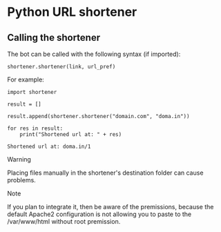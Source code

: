# Python URL shortener

## Calling the shortener
The bot can be called with the following syntax (if imported):
```
shortener.shortener(link, url_pref)
```
For example:
```
import shortener

result = []

result.append(shortener.shortener("domain.com", "doma.in"))

for res in result:
    print("Shortened url at: " + res)
```
```
Shortened url at: doma.in/1
```
> [!WARNING]
> Placing files manually in the shortener's destination folder can cause problems.

> [!NOTE]
> If you plan to integrate it, then be aware of the premissions, because the default Apache2 configuration is not allowing you to paste to the /var/www/html without root premission.